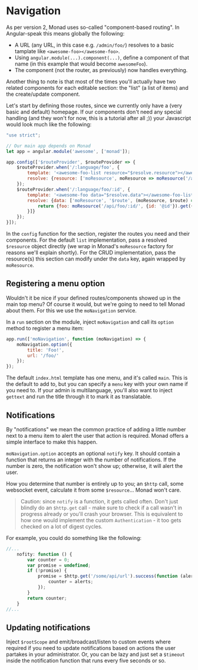 # Navigation
As per version 2, Monad uses so-called "component-based routing". In
Angular-speak this means globally the following:

- A URL (any URL, in this case e.g. `/admin/foo/`) resolves to a basic tamplate
  like `<awesome-foo></awesome-foo>`.
- Using `angular.module(...).component(...)`, define a component of that name
  (in this example that would become `awesomeFoo`).
- The component (not the router, as previously) now handles everything.

Another thing to note is that most of the times you'll actually have two related
components for each editable section: the "list" (a list of items) and the
create/update component.

Let's start by defining those routes, since we currently only have a (very basic
and default) homepage. If our components don't need any special handling (and
they won't for now, this is a tutorial after all ;)) your Javascript would look
much like the following:

```javascript
"use strict";

// Our main app depends on Monad
let app = angular.module('awesome', ['monad']);

app.config(['$routeProvider', $routeProvider => {
    $routeProvider.when('/:language/foo', {
        template: '<awesome-foo-list resource="$resolve.resource"></awesome-foo-list>',
        resolve: {resource: ['moResource', moResource => moResource('/api/foo')]}
    });
    $routeProvider.when('/:language/foo/:id', {
        template: '<awesome-foo data="$resolve.data"></awesome-foo-list>',
        resolve: {data: ['moResource', '$route', (moResource, $route) => {
            return {foo: moResource('/api/foo/:id/', {id: '@id'}).get({id: $route.current.params.id})};
        }]}
    });
}]);
```

In the `config` function for the section, register the routes you need and
their components. For the default `list` implementation, pass a resolved
`$resource` object directly (we wrap in Monad's `moResource` factory for
reasons we'll explain shortly). For the CRUD implementation, pass the
resource(s) this section can modify under the `data` key, again wrapped by
`moResource`.

## Registering a menu option
Wouldn't it be nice if your defined routes/components showed up in the main top
menu? Of course it would, but we're going to need to tell Monad about them. For
this we use the `moNavigation` service.

In a `run` section on the module, inject `moNavigation` and call its `option`
method to register a menu item:

```javascript
app.run(['moNavigation', function (moNavigation) => {
    moNavigation.option({
        title: 'Foo!',
        url: '/foo/'
    });
});
```

The default `index.html` template has one menu, and it's called `main`. This is
the default to add to, but you can specify a `menu` key with your own name if
you need to. If your admin is multilanguage, you'll also want to inject
`gettext` and run the title through it to mark it as translatable.

## Notifications
By "notifications" we mean the common practice of adding a little number next
to a menu item to alert the user that action is required. Monad offers a simple
interface to make this happen.

`moNavigation.option` accepts an optional `notify` key. It should contain a
function that returns an integer with the number of notifications. If the number
is zero, the notification won't show up; otherwise, it will alert the user.

How you determine that number is entirely up to you; an `$http` call, some
websocket event, calculate it from some `$resource`... Monad won't care.

> Caution: since `notify` is a function, it gets called often. Don't just
> blindly do an `$http.get` call - make sure to check if a call wasn't in
> progress already or you'll crash your browser. This is equivalent to how one
> would implement the custom `Authentication` - it too gets checked on a lot of
> digest cycles.

For example, you could do something like the following:

```javascript
//...
    nofity: function () {
        var counter = 0;
        var promise = undefined;
        if (!promise) {
            promise = $http.get('/some/api/url').success(function (alerts) {
                counter = alerts;
            });
        }
        return counter;
    }
//...
```

## Updating notifications
Inject `$rootScope` and emit/broadcast/listen to custom events where required
if you need to update notifications based on actions the user partakes in your
administrator. Or, you can be lazy and just set a `$timeout` inside the
notification function that runs every five seconds or so.

